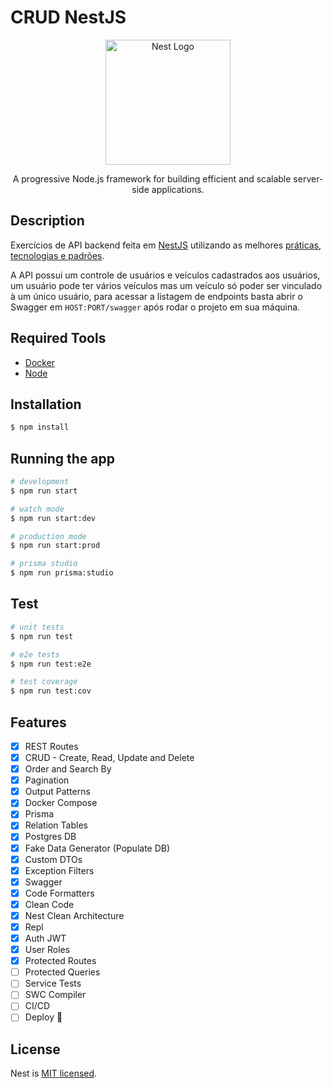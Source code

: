 # CRUD NestJS

<p align="center">
  <a href="http://nestjs.com/" target="blank"><img src="https://nestjs.com/img/logo-small.svg" width="200" alt="Nest Logo" /></a>
</p>

<p align="center">
  A progressive Node.js framework for building efficient and scalable server-side applications.
</p>

## Description

Exercícios de API backend feita em [NestJS](https://github.com/nestjs/nest) utilizando as melhores [práticas, tecnologias e padrões](#features).

A API possui um controle de usuários e veículos cadastrados aos usuários, um usuário pode ter vários veículos mas um veículo só poder ser vinculado à um único usuário, para acessar a listagem de endpoints basta abrir o Swagger em `HOST:PORT/swagger` após rodar o projeto em sua máquina.

## Required Tools

- [Docker](https://www.docker.com/get-started)
- [Node](https://nodejs.org/pt-br/docs/guides/getting-started-guide)

## Installation

```bash
$ npm install
```

## Running the app

```bash
# development
$ npm run start

# watch mode
$ npm run start:dev

# production mode
$ npm run start:prod

# prisma studio
$ npm run prisma:studio
```

## Test

```bash
# unit tests
$ npm run test

# e2e tests
$ npm run test:e2e

# test coverage
$ npm run test:cov
```

## Features

- [x] REST Routes
- [x] CRUD - Create, Read, Update and Delete
- [x] Order and Search By
- [x] Pagination
- [x] Output Patterns
- [x] Docker Compose
- [x] Prisma
- [x] Relation Tables
- [x] Postgres DB
- [x] Fake Data Generator (Populate DB)
- [x] Custom DTOs
- [x] Exception Filters
- [x] Swagger
- [x] Code Formatters
- [x] Clean Code
- [x] Nest Clean Architecture
- [x] Repl
- [x] Auth JWT
- [x] User Roles
- [x] Protected Routes
- [ ] Protected Queries
- [ ] Service Tests
- [ ] SWC Compiler
- [ ] CI/CD
- [ ] Deploy 🚀

## License

Nest is [MIT licensed](LICENSE).
